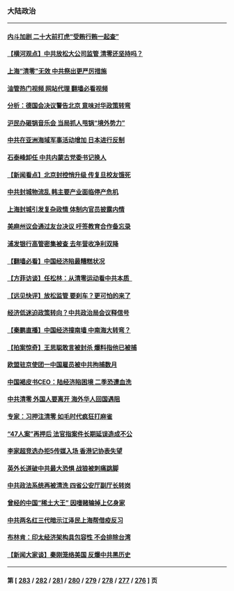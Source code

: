 ### 大陆政治
---
#### [内斗加剧 二十大前打虎“受贿行贿一起查”](../../pages/ncid277/n13724111.md?04302045) 
#### [【横河观点】中共放松大公司监管 清零还坚持吗？](../../pages/ncid277/n13723664.md?04302045) 
#### [上海“清零”无效 中共祭出更严厉措施](../../pages/ncid277/n13724093.md?04302045) 
#### [油管热门视频 网站代理 翻墙必看视频](http://209.222.30.114:81/youtube.html?04302045)
#### [分析：德国会决议警告北京 意味对华政策转弯](../../pages/ncid277/n13723995.md?04302045) 
#### [沪民办砸锅音乐会 当局抓人甩锅“境外势力”](../../pages/ncid277/n13723970.md?04302045) 
#### [中共在亚洲海域军事活动增加 日本进行反制](../../pages/ncid277/n13723803.md?04302045) 
#### [石泰峰卸任 中共内蒙古党委书记换人](../../pages/ncid277/n13723969.md?04302045) 
#### [【新闻看点】北京封控悄升级 传复旦校友饿死](../../pages/ncid277/n13723660.md?04302045) 
#### [中共封城物流乱 韩主要产业面临停产危机](../../pages/ncid277/n13723890.md?04302045) 
#### [上海封城引发复杂政情 体制内官员披露内情](../../pages/ncid277/n13723861.md?04302045) 
#### [美麻州议会通过友台决议 吁签教育合作备忘录](../../pages/ncid277/n13723770.md?04302045) 
#### [浦发银行高管密集被查 去年营收净利双降](../../pages/ncid277/n13723731.md?04302045) 
#### [【翻墙必看】中国经济陷最糟糕状况](../../pages/ncid277/n13723715.md?04302045) 
#### [【方菲访谈】任松林：从清零运动看中共本质  ](../../pages/ncid277/n13723618.md?04302045) 
#### [【远见快评】放松监管 要刹车？更可怕的来了](../../pages/ncid277/n13723638.md?04302045) 
#### [经济低迷迫政策转向？中共政治局会议释信号](../../pages/ncid277/n13723610.md?04302045) 
#### [【秦鹏直播】中国经济撞南墙 中南海大转弯？](../../pages/ncid277/n13723657.md?04302045) 
#### [【拍案惊奇】王思聪敢言被封杀 爆料指他已被捕](../../pages/ncid277/n13723559.md?04302045) 
#### [欧盟驻京使团一中国雇员被中共拘捕数月](../../pages/ncid277/n13723602.md?04302045) 
#### [中国褐皮书CEO：陆经济陷困境 二季恐遭血洗](../../pages/ncid277/n13723599.md?04302045) 
#### [中共清零 外国人要离开 海外华人回国遇阻](../../pages/ncid277/n13723475.md?04302045) 
#### [专家：习押注清零 如毛时代疯狂打麻雀](../../pages/ncid277/n13723589.md?04302045) 
#### [“47人案”再押后 法官指案件长期延误造成不公](../../pages/ncid277/n13723595.md?04302045) 
#### [李家超竞选办拒5传媒入场 香港记协表失望](../../pages/ncid277/n13723574.md?04302045) 
#### [英外长道破中共最大恐惧 战狼被刺痛跳脚](../../pages/ncid277/n13723555.md?04302045) 
#### [中共政法系统再被清洗 四省公安厅副厅长转岗](../../pages/ncid277/n13723525.md?04302045) 
#### [曾经的中国“稀土大王” 因嗜赌输掉上亿身家](../../pages/ncid277/n13723521.md?04302045) 
#### [中共两名红三代暗示江泽民上海帮借疫反习](../../pages/ncid277/n13723408.md?04302045) 
#### [布林肯：印太经济架构具包容性 不会排除台湾](../../pages/ncid277/n13723445.md?04302045) 
#### [【新闻大家谈】秦刚笼络美国 反爆中共黑历史](../../pages/ncid277/n13722995.md?04302045) 

---
#### 第 [ [283](./283.md?04302045) / [282](./282.md?04302045) / [281](./281.md?04302045) / [280](./280.md?04302045) / [279](./279.md?04302045) / [278](./278.md?04302045) / [277](./277.md?04302045) / [276](./276.md?04302045) ] 页

